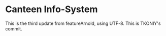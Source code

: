 # Canteen Info-System
This is the third update from featureArnold, using UTF-8.
This is TKONIY's commit.